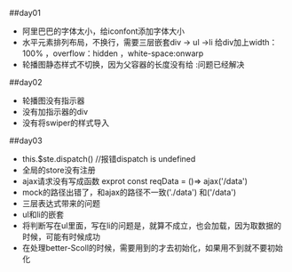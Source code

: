 ##day01
* 阿里巴巴的字体太小，给iconfont添加字体大小
* 水平元素排列布局，不换行，需要三层嵌套div -> ul ->li
  给div加上width：100% ，overflow：hidden ，white-space:onwarp
* 轮播图静态样式不切换，因为父容器的长度没有给
  :问题已经解决

##day02
* 轮播图没有指示器
 * 没有加指示器的div
 * 没有将swiper的样式导入

##day03
* this.$ste.dispatch()   //报错dispatch is undefined
 * 全局的store没有注册
 * ajax请求没有写成函数 exprot const reqData = ()=> ajax('/data')
 * mock的路径出错了，和ajax的路径不一致('./data') 和('/data')
* 三层表达式带来的问题
 * ul和li的嵌套
 * 将判断写在ul里面，写在li的问题是，就算不成立，也会加载，因为取数据的时候，可能有时候成功
* 在处理better-Scoll的时候，需要用到的才去初始化，如果用不到就不要初始化
